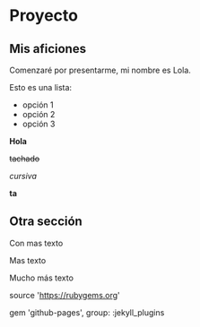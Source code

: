 # Proyecto

##  Mis aficiones

Comenzaré por presentarme, mi nombre es Lola.

Esto es una lista:

- opción 1
- opción 2
- opción 3

**Hola**

~~tachado~~

_cursiva_

__ta__

## Otra sección

Con mas texto

Mas texto

Mucho más texto

source 'https://rubygems.org'

gem 'github-pages', group: :jekyll_plugins
